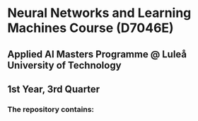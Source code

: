 # Neural Networks and Learning Machines Course (D7046E)
## Applied AI Masters Programme @ Luleå University of Technology
## 1st Year, 3rd Quarter
### The repository contains:
